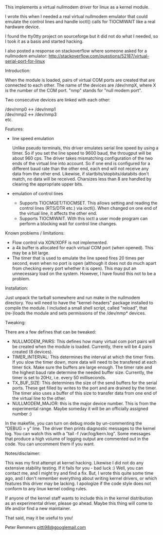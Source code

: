 This implements a virtual nullmodem driver for linux as a kernel module.

I wrote this when I needed a real virtual nullmodem emulator that could emulate the control lines and
handle ioctl() calls for TIOCMIWAIT like a real hardware device.

I found the tty0tty project on sourceforge but it did not do what I needed,
so I took it as a basis and started hacking.

I also posted a response on stackoverflow where someone asked for a nullmodem emulator:
http://stackoverflow.com/questions/52187/virtual-serial-port-for-linux

Introduction:

When the module is loaded, pairs of virtual COM ports are created that are connected to each other.
The name of the devices are /dev/nmpX, where X is the number of the COM port. "nmp" stands for "null modem port".

Two consecutive devices are linked with each other:

/dev/nmp0 <-> /dev/nmp1  
/dev/nmp2 <-> /dev/nmp3  
etc.


Features:
- line speed emulation

  Unlike pseudo terminals, this driver emulates serial line speed by using a timer.
  So if you set the line speed to 9600 baud, the througput will be about 960 cps.
  The driver takes mismatching configuration of the two ends of the virtual line into account.
  So if one end is configured for a different baud rate than the other end, each end will not
  receive any data from the other end.
  Likewise, if startbits/stopbits/databits don't match, no data will be received.
  Charsizes less than 8 are handled by clearing the appropriate upper bits.

- emulation of control lines
  - Supports TIOCMGET/TIOCMSET.
    This allows setting and reading the control lines (RTS/DTR etc.) via ioctl().
    When changed on one end of the virtual line, it affects the other end.
  - Supports TIOCMIWAIT.
    With this ioctl a user mode program can perform a blocking wait for control line changes.


Known problems / limitations:
- Flow control via XON/XOFF is not implemented.
- a 4k buffer is allocated for each virtual COM port (when opened). This may be a bit large.
- The timer that is used to emulate the line speed fires 20 times per second, even when no port is open
  (although it does not do much apart from checking every port whether it is open).
  This may put an unnecessary load on the system. However, I have found this not to be a problem.


Installation:

Just unpack the tarball somewhere and run make in the nullmodem directory.
You will need to have the "kernel-headers" package installed to compile the module.
I included a small shell script, called "reload", that (re-)loads the module and sets permissions
of the /dev/nmp* devices.

Tweaking:

There are a few defines that can be tweaked:
- NULLMODEM_PAIRS: This defines how many virtual com port pairs will be created when the module is loaded.
  Currently, there will be 4 pairs created (8 devices).
- TIMER_INTERVAL: This determines the interval at which the timer fires.
  If you slow the timer down, more data will need to be transfered at each timer tick.
  Make sure the buffers are large enough. The timer rate and the highest baud rate determine the needed buffer size.
  Currently, the timer is set to 20Hz, i.e. every 50 milliseconds.
- TX_BUF_SIZE: This determines the size of the send buffers for the serial ports.
  These get filled by writes to the port and are drained by the timer.
  The timer also uses a buffer of this size to transfer data from one end of the virtual line to the other.
- NULLMODEM_MAJOR: this is the major device number. This is from the experimental range.
  Maybe someday it will be an officially assigned number :)

In the makefile, you can turn on debug mode by un-commenting the "DEBUG = y" line.
The driver then prints diagnostic messages to the kernel log. You can watch this with a "tail -f /var/log/kern.log".
Some messages that produce a high volume of logging output are commented out in the code.
You can uncomment them if you want.

Notes/disclaimer:

This was my first attempt at kernel hacking. Likewise I did not do any extensive stability testing.
If it fails for you - bad luck :)
Well, you can contact me, and I might try and find a fix.
But, I wrote this quite some time ago, and I don't remember everything about writing kernel drivers,
or which features this driver may be lacking.
I apologize if the code style does not conform to any linux kernel coding rules.

If anyone of the kernel staff wants to include this in the kernel distribution as an experimental driver,
please go ahead. Maybe this thing will come to life and/or find a new maintainer.


That said, may it be useful to you!

Peter Remmers
pitti98@googlemail.com
